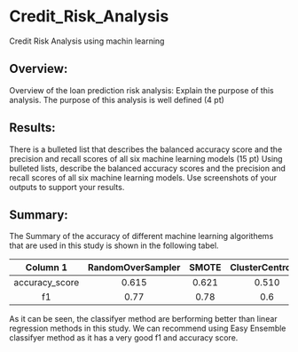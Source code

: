# Credit_Risk_Analysis
Credit Risk Analysis using machin learning

## Overview:

Overview of the loan prediction risk analysis: Explain the purpose of this analysis.
The purpose of this analysis is well defined (4 pt)

## Results:

There is a bulleted list that describes the balanced accuracy score and the precision and recall scores of all six machine learning models (15 pt)
Using bulleted lists, describe the balanced accuracy scores and the precision and recall scores of all six machine learning models. Use screenshots of your outputs to support your results.

## Summary:

The Summary of the accuracy of different machine learning algorithems that are used in this study is shown in the following tabel.

| Column 1 | RandomOverSampler | SMOTE | ClusterCentroids | SMOTEENN | BalancedRandomForest | EasyEnsemble |
|:--------:|:--------:|:--------:|:--------:|:--------:|:--------:|:--------:|
|   accuracy_score  |    0.615     |    0.621     |    0.510     |    0.637     |    0.788     |    0.931     |
|   f1  |    0.77     |    0.78     |    0.6     |    0.72     |    0.93     |    0.97     |

As it can be seen, the classifyer method are berforming better than linear regression methods in this study. We can recommend using Easy Ensemble classifyer method as it has a very good f1 and accuracy score.





